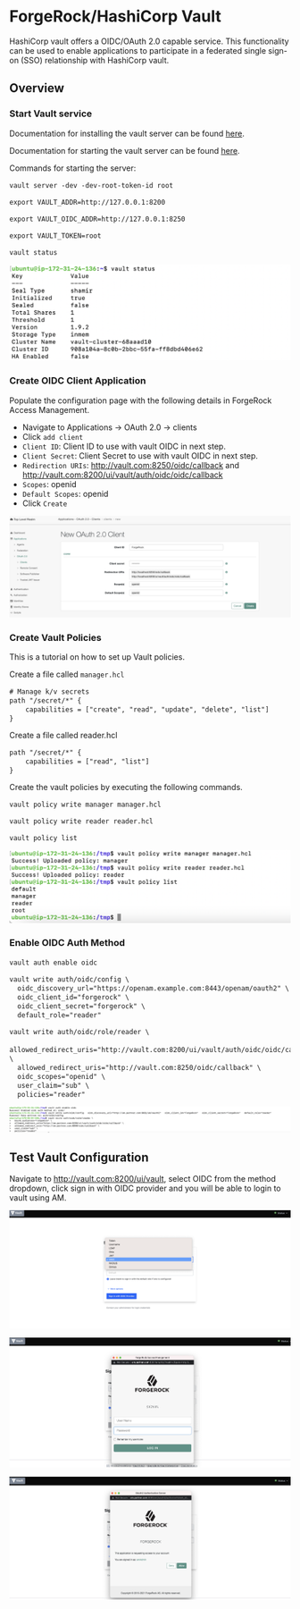 # ForgeRock/HashiCorp Vault

HashiCorp vault offers a OIDC/OAuth 2.0 capable service. This functionality can be used to enable
applications to participate in a federated single sign-on (SSO) relationship with HashiCorp vault.

## Overview

### Start Vault service

Documentation for installing the vault server can be found [here](https://learn.hashicorp.com/tutorials/vault/getting-started-install?in=vault/getting-started).

Documentation for starting the vault server can be found [here](https://learn.hashicorp.com/tutorials/vault/getting-started-dev-server?in=vault/getting-started).

Commands for starting the server:

```
vault server -dev -dev-root-token-id root
```
```
export VAULT_ADDR=http://127.0.0.1:8200
```
```
export VAULT_OIDC_ADDR=http://127.0.0.1:8250
```
```
export VAULT_TOKEN=root
```
```
vault status
```

![Vault Status](images/vault-status.png)

### Create OIDC Client Application

Populate the configuration page with the following details in ForgeRock Access Management.
* Navigate to Applications -> OAuth 2.0 -> clients
* Click `add client`
* `Client ID`: Client ID to use with vault OIDC in next step.
* `Client Secret`: Client Secret to use with vault OIDC in next step.
* `Redirection URIs`: http://vault.com:8250/oidc/callback and http://vault.com:8200/ui/vault/auth/oidc/oidc/callback
* `Scopes`: openid
* `Default Scopes`: openid
* Click `Create`

![ForgeRock Client](images/vault-client.png)

### Create Vault Policies

This is a tutorial on how to set up Vault policies.

Create a file called `manager.hcl`
```
# Manage k/v secrets
path "/secret/*" {
    capabilities = ["create", "read", "update", "delete", "list"]
}
```

Create a file called reader.hcl
```
path "/secret/*" {
    capabilities = ["read", "list"]
}
```

Create the vault policies by executing the following commands.

```
vault policy write manager manager.hcl
```
```
vault policy write reader reader.hcl
```

```
vault policy list
```

![Vault Policy List](images/vault-policy-list.png)

### Enable OIDC Auth Method

```
vault auth enable oidc
```

```
vault write auth/oidc/config \
  oidc_discovery_url="https://openam.example.com:8443/openam/oauth2" \
  oidc_client_id="forgerock" \
  oidc_client_secret="forgerock" \
  default_role="reader"
```

```
vault write auth/oidc/role/reader \
  allowed_redirect_uris="http://vault.com:8200/ui/vault/auth/oidc/oidc/callback" \
  allowed_redirect_uris="http://vault.com:8250/oidc/callback" \
  oidc_scopes="openid" \
  user_claim="sub" \
  policies="reader"
```

![Vault Enable OIDC](images/vault-enable-oidc.png)

## Test Vault Configuration

Navigate to http://vault.com:8200/ui/vault, select OIDC from the method dropdown, click sign in with OIDC provider and you will be able to login to vault using AM.

![Vault Select OIDC](images/vault-select-oidc.png)

![Vault ForgeRock login](images/forgerock-login.png)

![OIDC prompt](images/oidc-prompt.png)
